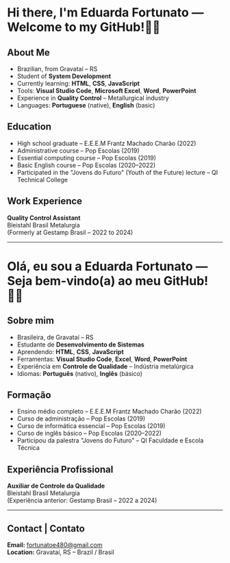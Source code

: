 # Hi there, I'm Eduarda Fortunato — Welcome to my GitHub!👋🏻

## About Me
- Brazilian, from Gravataí – RS
- Student of **System Development**
- Currently learning: **HTML**, **CSS**, **JavaScript**
- Tools: **Visual Studio Code**, **Microsoft Excel**, **Word**, **PowerPoint**
- Experience in **Quality Control** – Metallurgical industry
- Languages: **Portuguese** (native), **English** (basic)

## Education
- High school graduate – E.E.E.M Frantz Machado Charão (2022)
- Administrative course – Pop Escolas (2019)
- Essential computing course – Pop Escolas (2019)
- Basic English course – Pop Escolas (2020–2022)
- Participated in the "Jovens do Futuro" (Youth of the Future) lecture – QI Technical College

## Work Experience
**Quality Control Assistant**  
Bleistahl Brasil Metalurgia  
(Formerly at Gestamp Brasil – 2022 to 2024)

---

# Olá, eu sou a Eduarda Fortunato — Seja bem-vindo(a) ao meu GitHub!👋🏻

## Sobre mim
- Brasileira, de Gravataí – RS  
- Estudante de **Desenvolvimento de Sistemas**  
- Aprendendo: **HTML**, **CSS**, **JavaScript**  
- Ferramentas: **Visual Studio Code**, **Excel**, **Word**, **PowerPoint**  
- Experiência em **Controle de Qualidade** – Indústria metalúrgica  
- Idiomas: **Português** (nativo), **Inglês** (básico)  

## Formação
- Ensino médio completo – E.E.E.M Frantz Machado Charão (2022)  
- Curso de administração – Pop Escolas (2019)  
- Curso de informática essencial – Pop Escolas (2019)  
- Curso de inglês básico – Pop Escolas (2020–2022)  
- Participou da palestra "Jovens do Futuro" – QI Faculdade e Escola Técnica

## Experiência Profissional
**Auxiliar de Controle da Qualidade**  
Bleistahl Brasil Metalurgia  
(Experiência anterior: Gestamp Brasil – 2022 a 2024)

---

## Contact | Contato
**Email:** fortunatoe480@gmail.com  
**Location:** Gravataí, RS – Brazil / Brasil